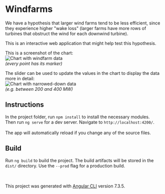 # Windfarms

We have a hypothesis that larger wind farms tend to be less efficient, since they experience higher "wake loss" (larger farms have more rows of turbines that obstruct the wind for each downwind turbine).

This is an interactive web application that might help test this hypothesis.

This is a screenshot of the chart:<br/>
![Chart with windfarm data](src/assets/images1.jpg)
<br/>*(every point has its marker)*

The slider can be used to update the values in the chart to display the data more in detail:<br/>
![Chart with narrowed-down data](src/assets/1-narrowed-down.jpg)
<br/>*(e.g. between 200 and 400 MW)*

## Instructions
In the project folder, run `npm install` to install the necessary modules.<br/>
Then run `ng serve` for a dev server. Navigate to `http://localhost:4200/`.<br/><br/>
The app will automatically reload if you change any of the source files.

## Build

Run `ng build` to build the project. The build artifacts will be stored in the `dist/` directory. Use the `--prod` flag for a production build.



<br/><br/>
This project was generated with [Angular CLI](https://github.com/angular/angular-cli) version 7.3.5.
